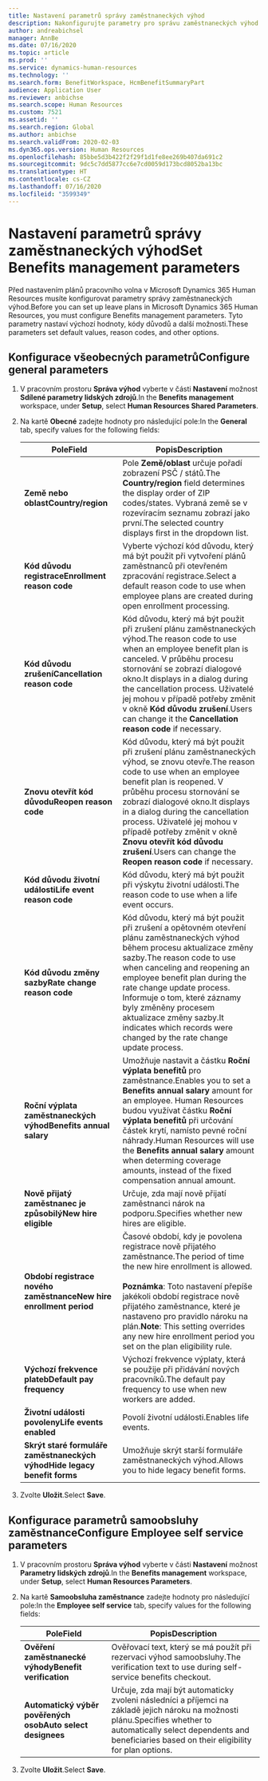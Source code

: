 ```yaml
---
title: Nastavení parametrů správy zaměstnaneckých výhod
description: Nakonfigurujte parametry pro správu zaměstnaneckých výhod v Microsoft Dynamics 365 Human Resources.
author: andreabichsel
manager: AnnBe
ms.date: 07/16/2020
ms.topic: article
ms.prod: ''
ms.service: dynamics-human-resources
ms.technology: ''
ms.search.form: BenefitWorkspace, HcmBenefitSummaryPart
audience: Application User
ms.reviewer: anbichse
ms.search.scope: Human Resources
ms.custom: 7521
ms.assetid: ''
ms.search.region: Global
ms.author: anbichse
ms.search.validFrom: 2020-02-03
ms.dyn365.ops.version: Human Resources
ms.openlocfilehash: 85bbe5d3b422f2f29f1d1fe8ee269b407da691c2
ms.sourcegitcommit: 9dc5c7dd5877cc6e7cd0059d173bcd8052ba13bc
ms.translationtype: HT
ms.contentlocale: cs-CZ
ms.lasthandoff: 07/16/2020
ms.locfileid: "3599349"
---
```

# <a name="set-benefits-management-parameters"></a><span data-ttu-id="5df6c-103">Nastavení parametrů správy zaměstnaneckých výhod</span><span class="sxs-lookup"><span data-stu-id="5df6c-103">Set Benefits management parameters</span></span>

<span data-ttu-id="5df6c-104">Před nastavením plánů pracovního volna v Microsoft Dynamics 365 Human Resources musíte konfigurovat parametry správy zaměstnaneckých výhod.</span><span class="sxs-lookup"><span data-stu-id="5df6c-104">Before you can set up leave plans in Microsoft Dynamics 365 Human Resources, you must configure Benefits management parameters.</span></span> <span data-ttu-id="5df6c-105">Tyto parametry nastaví výchozí hodnoty, kódy důvodů a další možnosti.</span><span class="sxs-lookup"><span data-stu-id="5df6c-105">These parameters set default values, reason codes, and other options.</span></span>

## <a name="configure-general-parameters"></a><span data-ttu-id="5df6c-106">Konfigurace všeobecných parametrů</span><span class="sxs-lookup"><span data-stu-id="5df6c-106">Configure general parameters</span></span>

1. <span data-ttu-id="5df6c-107">V pracovním prostoru **Správa výhod** vyberte v části **Nastavení** možnost **Sdílené parametry lidských zdrojů**.</span><span class="sxs-lookup"><span data-stu-id="5df6c-107">In the **Benefits management** workspace, under **Setup**, select **Human Resources Shared Parameters**.</span></span>

2. <span data-ttu-id="5df6c-108">Na kartě **Obecné** zadejte hodnoty pro následující pole:</span><span class="sxs-lookup"><span data-stu-id="5df6c-108">In the **General** tab, specify values for the following fields:</span></span>

   | <span data-ttu-id="5df6c-109">Pole</span><span class="sxs-lookup"><span data-stu-id="5df6c-109">Field</span></span> | <span data-ttu-id="5df6c-110">Popis</span><span class="sxs-lookup"><span data-stu-id="5df6c-110">Description</span></span> |
   | --- | --- |
   | <span data-ttu-id="5df6c-111">**Země nebo oblast**</span><span class="sxs-lookup"><span data-stu-id="5df6c-111">**Country/region**</span></span> | <span data-ttu-id="5df6c-112">Pole **Země/oblast** určuje pořadí zobrazení PSČ / států.</span><span class="sxs-lookup"><span data-stu-id="5df6c-112">The **Country/region** field determines the display order of ZIP codes/states.</span></span> <span data-ttu-id="5df6c-113">Vybraná země se v rozevíracím seznamu zobrazí jako první.</span><span class="sxs-lookup"><span data-stu-id="5df6c-113">The selected country displays first in the dropdown list.</span></span> |
   | <span data-ttu-id="5df6c-114">**Kód důvodu registrace**</span><span class="sxs-lookup"><span data-stu-id="5df6c-114">**Enrollment reason code**</span></span> | <span data-ttu-id="5df6c-115">Vyberte výchozí kód důvodu, který má být použit při vytvoření plánů zaměstnanců při otevřeném zpracování registrace.</span><span class="sxs-lookup"><span data-stu-id="5df6c-115">Select a default reason code to use when employee plans are created during open enrollment processing.</span></span> |
   | <span data-ttu-id="5df6c-116">**Kód důvodu zrušení**</span><span class="sxs-lookup"><span data-stu-id="5df6c-116">**Cancellation reason code**</span></span> | <span data-ttu-id="5df6c-117">Kód důvodu, který má být použit při zrušení plánu zaměstnaneckých výhod.</span><span class="sxs-lookup"><span data-stu-id="5df6c-117">The reason code to use when an employee benefit plan is canceled.</span></span> <span data-ttu-id="5df6c-118">V průběhu procesu stornování se zobrazí dialogové okno.</span><span class="sxs-lookup"><span data-stu-id="5df6c-118">It displays in a dialog during the cancellation process.</span></span> <span data-ttu-id="5df6c-119">Uživatelé jej mohou v případě potřeby změnit v okně **Kód důvodu zrušení**.</span><span class="sxs-lookup"><span data-stu-id="5df6c-119">Users can change it the **Cancellation reason code** if necessary.</span></span> |
   | <span data-ttu-id="5df6c-120">**Znovu otevřít kód důvodu**</span><span class="sxs-lookup"><span data-stu-id="5df6c-120">**Reopen reason code**</span></span> | <span data-ttu-id="5df6c-121">Kód důvodu, který má být použit při zrušení plánu zaměstnaneckých výhod, se znovu otevře.</span><span class="sxs-lookup"><span data-stu-id="5df6c-121">The reason code to use when an employee benefit plan is reopened.</span></span> <span data-ttu-id="5df6c-122">V průběhu procesu stornování se zobrazí dialogové okno.</span><span class="sxs-lookup"><span data-stu-id="5df6c-122">It displays in a dialog during the cancellation process.</span></span> <span data-ttu-id="5df6c-123">Uživatelé jej mohou v případě potřeby změnit v okně **Znovu otevřít kód důvodu zrušení**.</span><span class="sxs-lookup"><span data-stu-id="5df6c-123">Users can change the **Reopen reason code** if necessary.</span></span> | 
   | <span data-ttu-id="5df6c-124">**Kód důvodu životní události**</span><span class="sxs-lookup"><span data-stu-id="5df6c-124">**Life event reason code**</span></span> | <span data-ttu-id="5df6c-125">Kód důvodu, který má být použit při výskytu životní události.</span><span class="sxs-lookup"><span data-stu-id="5df6c-125">The reason code to use when a life event occurs.</span></span> |
   | <span data-ttu-id="5df6c-126">**Kód důvodu změny sazby**</span><span class="sxs-lookup"><span data-stu-id="5df6c-126">**Rate change reason code**</span></span> | <span data-ttu-id="5df6c-127">Kód důvodu, který má být použit při zrušení a opětovném otevření plánu zaměstnaneckých výhod během procesu aktualizace změny sazby.</span><span class="sxs-lookup"><span data-stu-id="5df6c-127">The reason code to use when canceling and reopening an employee benefit plan during the rate change update process.</span></span> <span data-ttu-id="5df6c-128">Informuje o tom, které záznamy byly změněny procesem aktualizace změny sazby.</span><span class="sxs-lookup"><span data-stu-id="5df6c-128">It indicates which records were changed by the rate change update process.</span></span> |
   | <span data-ttu-id="5df6c-129">**Roční výplata zaměstnaneckých výhod**</span><span class="sxs-lookup"><span data-stu-id="5df6c-129">**Benefits annual salary**</span></span> | <span data-ttu-id="5df6c-130">Umožňuje nastavit a částku **Roční výplata benefitů** pro zaměstnance.</span><span class="sxs-lookup"><span data-stu-id="5df6c-130">Enables you to set a **Benefits annual salary** amount for an employee.</span></span> <span data-ttu-id="5df6c-131">Human Resources budou využívat částku **Roční výplata benefitů** při určování částek krytí, namísto pevné roční náhrady.</span><span class="sxs-lookup"><span data-stu-id="5df6c-131">Human Resources will use the **Benefits annual salary** amount when determing coverage amounts, instead of the fixed compensation annual amount.</span></span> |
   | <span data-ttu-id="5df6c-132">**Nově přijatý zaměstnanec je způsobilý**</span><span class="sxs-lookup"><span data-stu-id="5df6c-132">**New hire eligible**</span></span> | <span data-ttu-id="5df6c-133">Určuje, zda mají nově přijatí zaměstnanci nárok na podporu.</span><span class="sxs-lookup"><span data-stu-id="5df6c-133">Specifies whether new hires are eligible.</span></span> |
   | <span data-ttu-id="5df6c-134">**Období registrace nového zaměstnance**</span><span class="sxs-lookup"><span data-stu-id="5df6c-134">**New hire enrollment period**</span></span> | <span data-ttu-id="5df6c-135">Časové období, kdy je povolena registrace nově přijatého zaměstnance.</span><span class="sxs-lookup"><span data-stu-id="5df6c-135">The period of time the new hire enrollment is allowed.</span></span></br></br><span data-ttu-id="5df6c-136">**Poznámka**: Toto nastavení přepíše jakékoli období registrace nově přijatého zaměstnance, které je nastaveno pro pravidlo nároku na plán.</span><span class="sxs-lookup"><span data-stu-id="5df6c-136">**Note**: This setting overrides any new hire enrollment period you set on the plan eligibility rule.</span></span> |
   | <span data-ttu-id="5df6c-137">**Výchozí frekvence plateb**</span><span class="sxs-lookup"><span data-stu-id="5df6c-137">**Default pay frequency**</span></span> | <span data-ttu-id="5df6c-138">Výchozí frekvence výplaty, která se použije při přidávání nových pracovníků.</span><span class="sxs-lookup"><span data-stu-id="5df6c-138">The default pay frequency to use when new workers are added.</span></span> |
   | <span data-ttu-id="5df6c-139">**Životní události povoleny**</span><span class="sxs-lookup"><span data-stu-id="5df6c-139">**Life events enabled**</span></span> | <span data-ttu-id="5df6c-140">Povolí životní události.</span><span class="sxs-lookup"><span data-stu-id="5df6c-140">Enables life events.</span></span> |
   | <span data-ttu-id="5df6c-141">**Skrýt staré formuláře zaměstnaneckých výhod**</span><span class="sxs-lookup"><span data-stu-id="5df6c-141">**Hide legacy benefit forms**</span></span> | <span data-ttu-id="5df6c-142">Umožňuje skrýt starší formuláře zaměstnaneckých výhod.</span><span class="sxs-lookup"><span data-stu-id="5df6c-142">Allows you to hide legacy benefit forms.</span></span> |

3. <span data-ttu-id="5df6c-143">Zvolte **Uložit**.</span><span class="sxs-lookup"><span data-stu-id="5df6c-143">Select **Save**.</span></span>

## <a name="configure-employee-self-service-parameters"></a><span data-ttu-id="5df6c-144">Konfigurace parametrů samoobsluhy zaměstnance</span><span class="sxs-lookup"><span data-stu-id="5df6c-144">Configure Employee self service parameters</span></span>

1. <span data-ttu-id="5df6c-145">V pracovním prostoru **Správa výhod** vyberte v části **Nastavení** možnost **Parametry lidských zdrojů**.</span><span class="sxs-lookup"><span data-stu-id="5df6c-145">In the **Benefits management** workspace, under **Setup**, select **Human Resources Parameters**.</span></span>

2. <span data-ttu-id="5df6c-146">Na kartě **Samoobsluha zaměstnance** zadejte hodnoty pro následující pole:</span><span class="sxs-lookup"><span data-stu-id="5df6c-146">In the **Employee self service** tab, specify values for the following fields:</span></span>

   | <span data-ttu-id="5df6c-147">Pole</span><span class="sxs-lookup"><span data-stu-id="5df6c-147">Field</span></span> | <span data-ttu-id="5df6c-148">Popis</span><span class="sxs-lookup"><span data-stu-id="5df6c-148">Description</span></span> |
   | --- | --- |
   | <span data-ttu-id="5df6c-149">**Ověření zaměstnanecké výhody**</span><span class="sxs-lookup"><span data-stu-id="5df6c-149">**Benefit verification**</span></span> | <span data-ttu-id="5df6c-150">Ověřovací text, který se má použít při rezervaci výhod samoobsluhy.</span><span class="sxs-lookup"><span data-stu-id="5df6c-150">The verification text to use during self-service benefits checkout.</span></span> |
   | <span data-ttu-id="5df6c-151">**Automatický výběr pověřených osob**</span><span class="sxs-lookup"><span data-stu-id="5df6c-151">**Auto select designees**</span></span> | <span data-ttu-id="5df6c-152">Určuje, zda mají být automaticky zvoleni následníci a příjemci na základě jejich nároku na možnosti plánu.</span><span class="sxs-lookup"><span data-stu-id="5df6c-152">Specifies whether to automatically select dependents and beneficiaries based on their eligibility for plan options.</span></span> |

3. <span data-ttu-id="5df6c-153">Zvolte **Uložit**.</span><span class="sxs-lookup"><span data-stu-id="5df6c-153">Select **Save**.</span></span>
